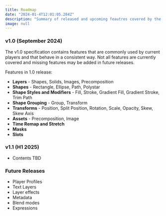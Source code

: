 ```yaml
---
title: Roadmap
date: "2024-01-4T12:01:05.284Z"
description: "Summary of released and upcoming feautres covered by the Lottie specification"
image: null
---
```


### v1.0 (September 2024)

The v1.0 specification contains features that are commonly used by current players and that behave in a consistent way. Not all features are currently covered and missing features may be added in future releases.

Features in 1.0 release:

- **Layers** - Shapes, Solids, Images, Precomposition
- **Shapes** - Rectangle, Ellipse, Path, Polystar
- **Shape Styles and Modifiers** - Fill, Stroke, Gradient Fill, Gradient Stroke, Trim Path
- **Shape Grouping** - Group, Transform
- **Transforms** - Position, Split Position, Rotation, Scale, Opacity, Skew, Skew Axis
- **Assets** - Precomposition, Image
- **Time Remap and Stretch**
- **Masks**
- **Slots**

### v1.1 (H1 2025)

- Contents TBD

### Future Releases

- Player Profiles
- Text Layers
- Layer effects
- Metadata
- Blend modes
- Expressions
